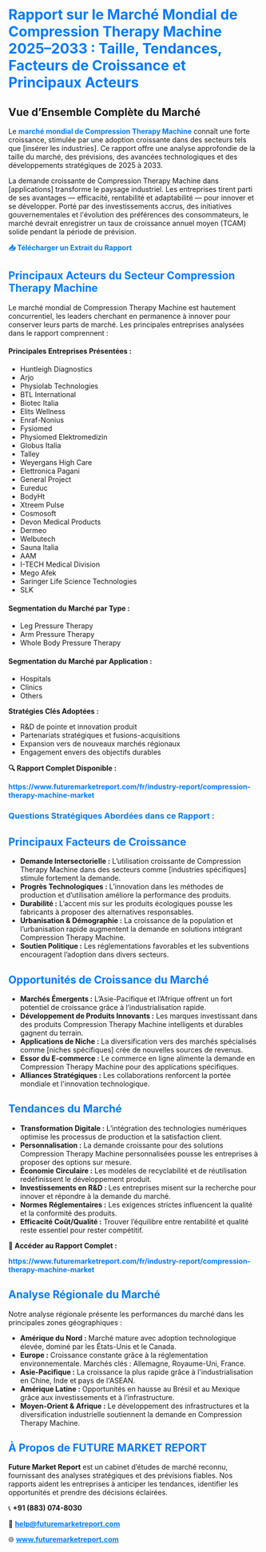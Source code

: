 <h1 style="color: #007BFF;">Rapport sur le Marché Mondial de Compression Therapy Machine 2025–2033 : Taille, Tendances, Facteurs de Croissance et Principaux Acteurs</h1>

<section id="overview">
  <h2>Vue d’Ensemble Complète du Marché</h2>
  <p>
    Le <a href="https://www.futuremarketreport.com/fr/industry-report/compression-therapy-machine-market" style="color: #007BFF; text-decoration: none;"><strong>marché mondial de Compression Therapy Machine</strong></a> connaît une forte croissance, stimulée par une adoption croissante dans des secteurs tels que [insérer les industries]. Ce rapport offre une analyse approfondie de la taille du marché, des prévisions, des avancées technologiques et des développements stratégiques de 2025 à 2033.
  </p>
  <p>
    La demande croissante de Compression Therapy Machine dans [applications] transforme le paysage industriel. Les entreprises tirent parti de ses avantages — efficacité, rentabilité et adaptabilité — pour innover et se développer. Porté par des investissements accrus, des initiatives gouvernementales et l'évolution des préférences des consommateurs, le marché devrait enregistrer un taux de croissance annuel moyen (TCAM) solide pendant la période de prévision.
  </p>
</section>

<section id="download">
  <p><a href="https://www.futuremarketreport.com/fr/request-sample/reportId=56588" style="color: #007BFF; text-decoration: none;"><strong>📥 Télécharger un Extrait du Rapport</strong></a></p>
</section>

<section id="key-players">
  <h2 style="color: #007BFF;">Principaux Acteurs du Secteur Compression Therapy Machine</h2>
  <p>
    Le marché mondial de Compression Therapy Machine est hautement concurrentiel, les leaders cherchant en permanence à innover pour conserver leurs parts de marché. Les principales entreprises analysées dans le rapport comprennent :
  </p>
  <h4>Principales Entreprises Présentées :</h4>
  <ul><li>Huntleigh Diagnostics</li><li>Arjo</li><li>Physiolab Technologies</li><li>BTL International</li><li>Biotec Italia</li><li>Elits Wellness</li><li>Enraf-Nonius</li><li>Fysiomed</li><li>Physiomed Elektromedizin</li><li>Globus Italia</li><li>Talley</li><li>Weyergans High Care</li><li>Elettronica Pagani</li><li>General Project</li><li>Eureduc</li><li>BodyHt</li><li>Xtreem Pulse</li><li>Cosmosoft</li><li>Devon Medical Products</li><li>Dermeo</li><li>Welbutech</li><li>Sauna Italia</li><li>AAM</li><li>I-TECH Medical Division</li><li>Mego Afek</li><li>Saringer Life Science Technologies</li><li>SLK</li></ul>

  <h4>Segmentation du Marché par Type :</h4>
  <ul><li>Leg Pressure Therapy</li><li>Arm Pressure Therapy</li><li>Whole Body Pressure Therapy</li></ul>

  <h4>Segmentation du Marché par Application :</h4>
  <ul><li>Hospitals</li><li>Clinics</li><li>Others</li></ul>

  <p><strong>Stratégies Clés Adoptées :</strong></p>
  <ul>
    <li>R&D de pointe et innovation produit</li>
    <li>Partenariats stratégiques et fusions-acquisitions</li>
    <li>Expansion vers de nouveaux marchés régionaux</li>
    <li>Engagement envers des objectifs durables</li>
  </ul>
</section>

<section id="questions">
  <p><strong>🔍 Rapport Complet Disponible :</strong></p>
  <a href="https://www.futuremarketreport.com/fr/industry-report/compression-therapy-machine-market" style="color: #007BFF; text-decoration: none;"><strong>https://www.futuremarketreport.com/fr/industry-report/compression-therapy-machine-market</strong></a>
  <h3 style="color: #007BFF;">Questions Stratégiques Abordées dans ce Rapport :</h3>
</section>

<section id="driving-factors">
  <h2 style="color: #007BFF;">Principaux Facteurs de Croissance</h2>
  <ul>
    <li><strong>Demande Intersectorielle :</strong> L’utilisation croissante de Compression Therapy Machine dans des secteurs comme [industries spécifiques] stimule fortement la demande.</li>
    <li><strong>Progrès Technologiques :</strong> L’innovation dans les méthodes de production et d’utilisation améliore la performance des produits.</li>
    <li><strong>Durabilité :</strong> L’accent mis sur les produits écologiques pousse les fabricants à proposer des alternatives responsables.</li>
    <li><strong>Urbanisation & Démographie :</strong> La croissance de la population et l’urbanisation rapide augmentent la demande en solutions intégrant Compression Therapy Machine.</li>
    <li><strong>Soutien Politique :</strong> Les réglementations favorables et les subventions encouragent l’adoption dans divers secteurs.</li>
  </ul>
</section>

<section id="growth-opportunities">
  <h2 style="color: #007BFF;">Opportunités de Croissance du Marché</h2>
  <ul>
    <li><strong>Marchés Émergents :</strong> L’Asie-Pacifique et l’Afrique offrent un fort potentiel de croissance grâce à l’industrialisation rapide.</li>
    <li><strong>Développement de Produits Innovants :</strong> Les marques investissant dans des produits Compression Therapy Machine intelligents et durables gagnent du terrain.</li>
    <li><strong>Applications de Niche :</strong> La diversification vers des marchés spécialisés comme [niches spécifiques] crée de nouvelles sources de revenus.</li>
    <li><strong>Essor du E-commerce :</strong> Le commerce en ligne alimente la demande en Compression Therapy Machine pour des applications spécifiques.</li>
    <li><strong>Alliances Stratégiques :</strong> Les collaborations renforcent la portée mondiale et l'innovation technologique.</li>
  </ul>
</section>

<section id="trending-factors">
  <h2 style="color: #007BFF;">Tendances du Marché</h2>
  <ul>
    <li><strong>Transformation Digitale :</strong> L’intégration des technologies numériques optimise les processus de production et la satisfaction client.</li>
    <li><strong>Personnalisation :</strong> La demande croissante pour des solutions Compression Therapy Machine personnalisées pousse les entreprises à proposer des options sur mesure.</li>
    <li><strong>Économie Circulaire :</strong> Les modèles de recyclabilité et de réutilisation redéfinissent le développement produit.</li>
    <li><strong>Investissements en R&D :</strong> Les entreprises misent sur la recherche pour innover et répondre à la demande du marché.</li>
    <li><strong>Normes Réglementaires :</strong> Les exigences strictes influencent la qualité et la conformité des produits.</li>
    <li><strong>Efficacité Coût/Qualité :</strong> Trouver l’équilibre entre rentabilité et qualité reste essentiel pour rester compétitif.</li>
  </ul>
</section>

<section>
  <p><strong>📘 Accéder au Rapport Complet :</strong></p>
  <a href="https://www.futuremarketreport.com/fr/industry-report/compression-therapy-machine-market" style="color: #007BFF; text-decoration: none;"><strong>https://www.futuremarketreport.com/fr/industry-report/compression-therapy-machine-market</strong></a>
</section>

<section id="regional-analysis">
  <h2 style="color: #007BFF;">Analyse Régionale du Marché</h2>
  <p>Notre analyse régionale présente les performances du marché dans les principales zones géographiques :</p>
  <ul>
    <li><strong>Amérique du Nord :</strong> Marché mature avec adoption technologique élevée, dominé par les États-Unis et le Canada.</li>
    <li><strong>Europe :</strong> Croissance constante grâce à la réglementation environnementale. Marchés clés : Allemagne, Royaume-Uni, France.</li>
    <li><strong>Asie-Pacifique :</strong> La croissance la plus rapide grâce à l'industrialisation en Chine, Inde et pays de l'ASEAN.</li>
    <li><strong>Amérique Latine :</strong> Opportunités en hausse au Brésil et au Mexique grâce aux investissements et à l’infrastructure.</li>
    <li><strong>Moyen-Orient & Afrique :</strong> Le développement des infrastructures et la diversification industrielle soutiennent la demande en Compression Therapy Machine.</li>
  </ul>
</section>

<footer>
  <h2 style="color: #007BFF;">À Propos de FUTURE MARKET REPORT</h2>
  <p>
    <strong>Future Market Report</strong> est un cabinet d’études de marché reconnu, fournissant des analyses stratégiques et des prévisions fiables. Nos rapports aident les entreprises à anticiper les tendances, identifier les opportunités et prendre des décisions éclairées.
  </p>
  <p>📞 <strong>+91 (883) 074-8030</strong></p>
  <p>📧 <strong><a href="mailto:help@futuremarketreport.com" style="color: #007BFF;">help@futuremarketreport.com</a></strong></p>
  <p>🌐 <strong><a href="https://www.futuremarketreport.com/" style="color: #007BFF;">www.futuremarketreport.com</a></strong></p>
</footer>